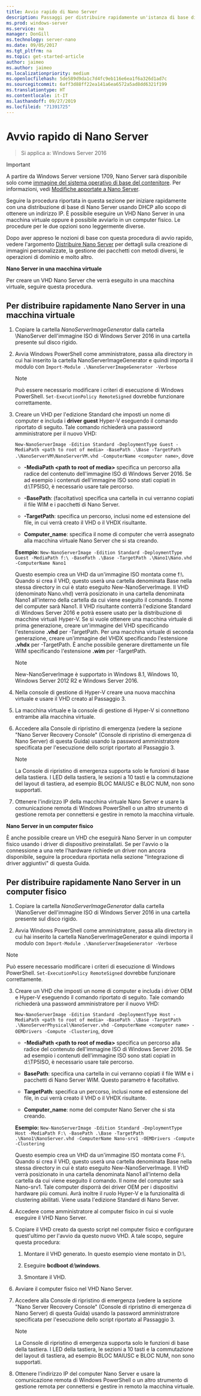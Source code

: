 ```yaml
---
title: Avvio rapido di Nano Server
description: Passaggi per distribuire rapidamente un'istanza di base di Nano Server in macchine virtuali o fisiche
ms.prod: windows-server
ms.service: na
manager: DonGill
ms.technology: server-nano
ms.date: 09/05/2017
ms.tgt_pltfrm: na
ms.topic: get-started-article
author: jaimeo
ms.author: jaimeo
ms.localizationpriority: medium
ms.openlocfilehash: 5de589d9da1c7d4fc9eb116e6ea1f6a326d1ad7c
ms.sourcegitcommit: 6aff3d88ff22ea141a6ea6572a5ad8dd6321f199
ms.translationtype: HT
ms.contentlocale: it-IT
ms.lasthandoff: 09/27/2019
ms.locfileid: "71391725"
---
```

# <a name="nano-server-quick-start"></a>Avvio rapido di Nano Server

>Si applica a: Windows Server 2016

> [!IMPORTANT]
> A partire da Windows Server versione 1709, Nano Server sarà disponibile solo come [immagine del sistema operativo di base del contenitore](/virtualization/windowscontainers/quick-start/using-insider-container-images#install-base-container-image). Per informazioni, vedi [Modifiche apportate a Nano Server](nano-in-semi-annual-channel.md). 

Seguire la procedura riportata in questa sezione per iniziare rapidamente con una distribuzione di base di Nano Server usando DHCP allo scopo di ottenere un indirizzo IP. È possibile eseguire un VHD Nano Server in una macchina virtuale oppure è possibile avviarlo in un computer fisico. Le procedure per le due opzioni sono leggermente diverse.

Dopo aver appreso le nozioni di base con questa procedura di avvio rapido, vedere l'argomento [Distribuire Nano Server](Deploy-Nano-Server.md) per dettagli sulla creazione di immagini personalizzate, la gestione dei pacchetti con metodi diversi, le operazioni di dominio e molto altro.
  
**Nano Server in una macchina virtuale**  
  
Per creare un VHD Nano Server che verrà eseguito in una macchina virtuale, seguire questa procedura.  
  
## <a name="to-quickly-deploy-nano-server-in-a-virtual-machine"></a>Per distribuire rapidamente Nano Server in una macchina virtuale  
  
1. Copiare la cartella *NanoServerImageGenerator* dalla cartella \NanoServer dell'immagine ISO di Windows Server 2016 in una cartella presente sul disco rigido.  
  
2. Avvia Windows PowerShell come amministratore, passa alla directory in cui hai inserito la cartella NanoServerImageGenerator e quindi importa il modulo con `Import-Module .\NanoServerImageGenerator -Verbose`  
   >[!NOTE]  
   >Può essere necessario modificare i criteri di esecuzione di Windows PowerShell. `Set-ExecutionPolicy RemoteSigned` dovrebbe funzionare correttamente.  
  
3. Creare un VHD per l'edizione Standard che imposti un nome di computer e includa i **driver guest** Hyper-V eseguendo il comando riportato di seguito. Tale comando richiederà una password amministratore per il nuovo VHD:  
  
   `New-NanoServerImage -Edition Standard -DeploymentType Guest -MediaPath <path to root of media> -BasePath .\Base -TargetPath .\NanoServerVM\NanoServerVM.vhd -ComputerName <computer name>`, dove  
  
   -   **-MediaPath <path to root of media\>** specifica un percorso alla radice del contenuto dell'immagine ISO di Windows Server 2016. Se ad esempio i contenuti dell'immagine ISO sono stati copiati in d:\TP5ISO, è necessario usare tale percorso.  
  
   -   **-BasePath**: (facoltativo) specifica una cartella in cui verranno copiati il file WIM e i pacchetti di Nano Server.  
  
   -   **-TargetPath**: specifica un percorso, inclusi nome ed estensione del file, in cui verrà creato il VHD o il VHDX risultante.  
  
   -   **Computer_name**: specifica il nome di computer che verrà assegnato alla macchina virtuale Nano Server che si sta creando.  
  
   **Esempio:** `New-NanoServerImage -Edition Standard -DeploymentType Guest -MediaPath f:\ -BasePath .\Base -TargetPath .\Nano1\Nano.vhd -ComputerName Nano1`  
  
   Questo esempio crea un VHD da un'immagine ISO montata come f:\\. Quando si crea il VHD, questo userà una cartella denominata Base nella stessa directory in cui è stato eseguito New-NanoServerImage. Il VHD (denominato Nano.vhd) verrà posizionato in una cartella denominata Nano1 all'interno della cartella da cui viene eseguito il comando. Il nome del computer sarà Nano1. Il VHD risultante conterrà l'edizione Standard di Windows Server 2016 e potrà essere usato per la distribuzione di macchine virtuali Hyper-V. Se si vuole ottenere una macchina virtuale di prima generazione, creare un'immagine del VHD specificando l'estensione **.vhd** per -TargetPath. Per una macchina virtuale di seconda generazione, creare un'immagine del VHDX specificando l'estensione **.vhdx** per -TargetPath. È anche possibile generare direttamente un file WIM specificando l'estensione **.wim** per -TargetPath.  
  
   > [!NOTE]  
   > New-NanoServerImage è supportato in Windows 8.1, Windows 10, Windows Server 2012 R2 e Windows Server 2016.  
  
4. Nella console di gestione di Hyper-V creare una nuova macchina virtuale e usare il VHD creato al Passaggio 3.  
  
5. La macchina virtuale e la console di gestione di Hyper-V si connettono entrambe alla macchina virtuale.  
  
6. Accedere alla Console di ripristino di emergenza (vedere la sezione "Nano Server Recovery Console" (Console di ripristino di emergenza di Nano Server) di questa Guida) usando la password amministratore specificata per l'esecuzione dello script riportato al Passaggio 3.  
   > [!NOTE]  
   > La Console di ripristino di emergenza supporta solo le funzioni di base della tastiera. I LED della tastiera, le sezioni a 10 tasti e la commutazione del layout di tastiera, ad esempio BLOC MAIUSC e BLOC NUM, non sono supportati.
  
7. Ottenere l'indirizzo IP della macchina virtuale Nano Server e usare la comunicazione remota di Windows PowerShell o un altro strumento di gestione remota per connettersi e gestire in remoto la macchina virtuale.  
  
**Nano Server in un computer fisico**  
  
È anche possibile creare un VHD che eseguirà Nano Server in un computer fisico usando i driver di dispositivo preinstallati. Se per l'avvio o la connessione a una rete l'hardware richiede un driver non ancora disponibile, seguire la procedura riportata nella sezione "Integrazione di driver aggiuntivi" di questa Guida.  
  
## <a name="to-quickly-deploy-nano-server-on-a-physical-computer"></a>Per distribuire rapidamente Nano Server in un computer fisico  
  
1.  Copiare la cartella *NanoServerImageGenerator* dalla cartella \NanoServer dell'immagine ISO di Windows Server 2016 in una cartella presente sul disco rigido.  
  
2.  Avvia Windows PowerShell come amministratore, passa alla directory in cui hai inserito la cartella NanoServerImageGenerator e quindi importa il modulo con `Import-Module .\NanoServerImageGenerator -Verbose`  
  
>[!NOTE]  
>Può essere necessario modificare i criteri di esecuzione di Windows PowerShell. `Set-ExecutionPolicy RemoteSigned` dovrebbe funzionare correttamente.  
  
3. Creare un VHD che imposti un nome di computer e includa i driver OEM e Hyper-V eseguendo il comando riportato di seguito. Tale comando richiederà una password amministratore per il nuovo VHD:  
  
   `New-NanoServerImage -Edition Standard -DeploymentType Host -MediaPath <path to root of media> -BasePath .\Base -TargetPath .\NanoServerPhysical\NanoServer.vhd -ComputerName <computer name> -OEMDrivers -Compute -Clustering`, dove  
  
   -   **-MediaPath <path to root of media\>** specifica un percorso alla radice del contenuto dell'immagine ISO di Windows Server 2016. Se ad esempio i contenuti dell'immagine ISO sono stati copiati in d:\TP5ISO, è necessario usare tale percorso.  
  
   -   **BasePath**: specifica una cartella in cui verranno copiati il file WIM e i pacchetti di Nano Server WIM. Questo parametro è facoltativo.  
  
   -   **TargetPath**: specifica un percorso, inclusi nome ed estensione del file, in cui verrà creato il VHD o il VHDX risultante.  
  
   -   **Computer_name**: nome del computer Nano Server che si sta creando.  
  
   **Esempio:** `New-NanoServerImage -Edition Standard -DeploymentType Host -MediaPath F:\ -BasePath .\Base -TargetPath .\Nano1\NanoServer.vhd -ComputerName Nano-srv1 -OEMDrivers -Compute -Clustering`  
  
   Questo esempio crea un VHD da un'immagine ISO montata come F:\\. Quando si crea il VHD, questo userà una cartella denominata Base nella stessa directory in cui è stato eseguito New-NanoServerImage. Il VHD verrà posizionato in una cartella denominata Nano1 all'interno della cartella da cui viene eseguito il comando. Il nome del computer sarà Nano-srv1. Tale computer disporrà dei driver OEM per i dispositivi hardware più comuni. Avrà inoltre il ruolo Hyper-V e la funzionalità di clustering abilitati. Viene usata l'edizione Standard di Nano Server.  
  
4. Accedere come amministratore al computer fisico in cui si vuole eseguire il VHD Nano Server.  
  
5. Copiare il VHD creato da questo script nel computer fisico e configurare quest'ultimo per l'avvio da questo nuovo VHD. A tale scopo, seguire questa procedura:  
  
   1.  Montare il VHD generato. In questo esempio viene montato in D:\\.  
  
   2.  Eseguire **bcdboot d:\windows**.  
  
   3.  Smontare il VHD.  
  
6. Avviare il computer fisico nel VHD Nano Server.  
  
7. Accedere alla Console di ripristino di emergenza (vedere la sezione "Nano Server Recovery Console" (Console di ripristino di emergenza di Nano Server) di questa Guida) usando la password amministratore specificata per l'esecuzione dello script riportato al Passaggio 3.
   > [!NOTE]  
   > La Console di ripristino di emergenza supporta solo le funzioni di base della tastiera. I LED della tastiera, le sezioni a 10 tasti e la commutazione del layout di tastiera, ad esempio BLOC MAIUSC e BLOC NUM, non sono supportati. 
  
8. Ottenere l'indirizzo IP del computer Nano Server e usare la comunicazione remota di Windows PowerShell o un altro strumento di gestione remota per connettersi e gestire in remoto la macchina virtuale.  
